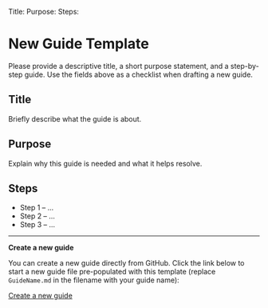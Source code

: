 Title: 
Purpose: 
Steps: 

# New Guide Template

Please provide a descriptive title, a short purpose statement, and a step-by-step guide. Use the fields above as a checklist when drafting a new guide.

## Title
Briefly describe what the guide is about.

## Purpose
Explain why this guide is needed and what it helps resolve.

## Steps
- Step 1 – ...
- Step 2 – ...
- Step 3 – ...

---

**Create a new guide**

You can create a new guide directly from GitHub. Click the link below to start a new guide file pre-populated with this template (replace `GuideName.md` in the filename with your guide name):

[Create a new guide](https://github.com/AmerAamir/L1SupportKB/new/main/docs/guides?filename=GuideName.md&value=Title%3A%20%0APurpose%3A%20%0ASteps%3A%20)
